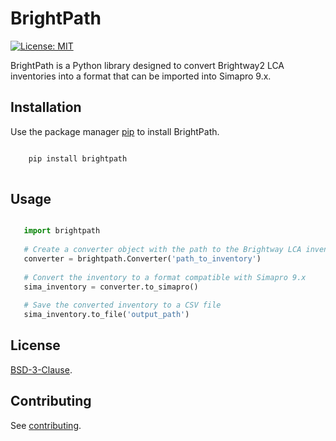 # BrightPath
[![License: MIT](https://img.shields.io/badge/License-MIT-yellow.svg)](https://opensource.org/licenses/MIT)

BrightPath is a Python library designed to convert Brightway2 LCA inventories 
into a format that can be imported into Simapro 9.x.

## Installation

Use the package manager [pip](https://pip.pypa.io/en/stable/) to install BrightPath.

```bash

    pip install brightpath
    
```

## Usage

```python

   import brightpath
   
   # Create a converter object with the path to the Brightway LCA inventory
   converter = brightpath.Converter('path_to_inventory')
   
   # Convert the inventory to a format compatible with Simapro 9.x
   sima_inventory = converter.to_simapro()
   
   # Save the converted inventory to a CSV file
   sima_inventory.to_file('output_path')

```

## License

[BSD-3-Clause](https://github.com/romainsacchi/brightpath/blob/master/LICENSE).

## Contributing

See [contributing](https://github.com/romainsacchi/brightpath/blob/master/CONTRIBUTING.md).

